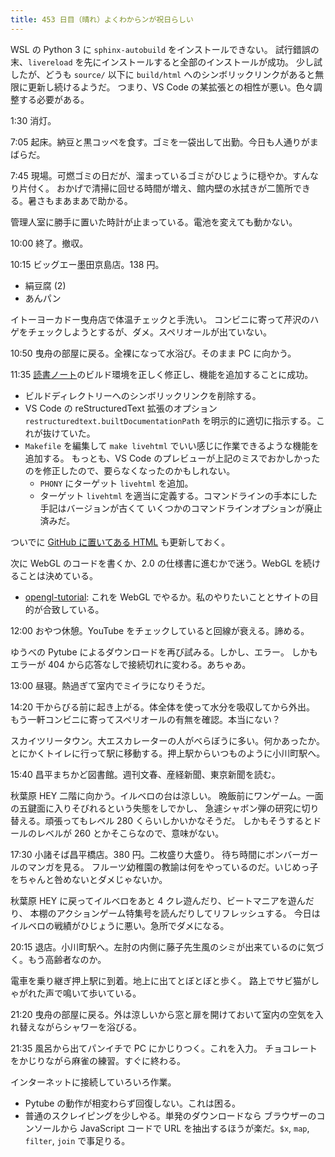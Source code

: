 ```yaml
---
title: 453 日目（晴れ）よくわからンが祝日らしい
---
```


WSL の Python 3 に `sphinx-autobuild` をインストールできない。
試行錯誤の末、`livereload` を先にインストールすると全部のインストールが成功。
少し試したが、どうも `source/` 以下に `build/html` へのシンボリックリンクがあると無限に更新し続けるようだ。
つまり、VS Code の某拡張との相性が悪い。色々調整する必要がある。

1:30 消灯。

7:05 起床。納豆と黒コッペを食す。ゴミを一袋出して出勤。今日も人通りがまばらだ。

7:45 現場。可燃ゴミの日だが、溜まっているゴミがひじょうに穏やか。すんなり片付く。
おかげで清掃に回せる時間が増え、館内壁の水拭きが二箇所できる。暑さもまあまあで助かる。

管理人室に勝手に置いた時計が止まっている。電池を変えても動かない。

10:00 終了。撤収。

10:15 ビッグエー墨田京島店。138 円。

* 絹豆腐 (2)
* あんパン

イトーヨーカドー曳舟店で体温チェックと手洗い。
コンビニに寄って芹沢のハゲをチェックしようとするが、ダメ。スペリオールが出ていない。

10:50 曳舟の部屋に戻る。全裸になって水浴び。そのまま PC に向かう。

11:35 [読書ノート][note]のビルド環境を正しく修正し、機能を追加することに成功。

* ビルドディレクトリーへのシンボリックリンクを削除する。
* VS Code の reStructuredText 拡張のオプション `restructuredtext.builtDocumentationPath`
  を明示的に適切に指示する。これが抜けていた。
* `Makefile` を編集して `make livehtml` でいい感じに作業できるような機能を追加する。
  もっとも、VS Code のプレビューが上記のミスでおかしかったのを修正したので、要らなくなったのかもしれない。
  * `PHONY` にターゲット `livehtml` を追加。
  * ターゲット `livehtml` を適当に定義する。コマンドラインの手本にした手記はバージョンが古くて
    いくつかのコマンドラインオプションが廃止済みだ。

ついでに [GitHub に置いてある HTML][note] も更新しておく。

次に WebGL のコードを書くか、2.0 の仕様書に進むかで迷う。WebGL を続けることは決めている。

* [opengl-tutorial](http://www.opengl-tutorial.org/): これを WebGL でやるか。私のやりたいこととサイトの目的が合致している。

12:00 おやつ休憩。YouTube をチェックしていると回線が衰える。諦める。

ゆうべの Pytube によるダウンロードを再び試みる。しかし、エラー。
しかもエラーが 404 から応答なしで接続切れに変わる。あちゃあ。

13:00 昼寝。熱過ぎて室内でミイラになりそうだ。

14:20 干からびる前に起き上がる。体全体を使って水分を吸収してから外出。
もう一軒コンビニに寄ってスペリオールの有無を確認。本当にない？

スカイツリータウン。大エスカレーターの人がべらぼうに多い。何かあったか。
とにかくトイレに行って駅に移動する。押上駅からいつものように小川町駅へ。

15:40 昌平まちかど図書館。週刊文春、産経新聞、東京新聞を読む。

秋葉原 HEY 二階に向かう。イルベロの台は涼しい。
晩飯前にワンゲーム。一面の五鍵面に入りそびれるという失態をしでかし、
急遽シャボン弾の研究に切り替える。頑張ってもレベル 280 くらいしかいかなそうだ。
しかもそうするとドールのレベルが 260 とかそこらなので、意味がない。

17:30 小諸そば昌平橋店。380 円。二枚盛り大盛り。
待ち時間にボンバーガールのマンガを見る。
フルーツ幼稚園の教諭は何をやっているのだ。いじめっ子をちゃんと咎めないとダメじゃないか。

秋葉原 HEY に戻ってイルベロをあと 4 クレ遊んだり、ビートマニアを遊んだり、
本棚のアクションゲーム特集号を読んだりしてリフレッシュする。
今日はイルベロの戦績がひじょうに悪い。急所でダメになる。

20:15 退店。小川町駅へ。左肘の内側に藤子先生風のシミが出来ているのに気づく。もう高齢者なのか。

電車を乗り継ぎ押上駅に到着。地上に出てとぼとぼと歩く。
路上でサビ猫がしゃがれた声で鳴いて歩いている。

21:20 曳舟の部屋に戻る。外は涼しいから窓と扉を開けておいて室内の空気を入れ替えながらシャワーを浴びる。

21:35 風呂から出てパンイチで PC にかじりつく。これを入力。
チョコレートをかじりながら麻雀の練習。すぐに終わる。

インターネットに接続していろいろ作業。

* Pytube の動作が相変わらず回復しない。これは困る。
* 普通のスクレイピングを少しやる。単発のダウンロードなら ブラウザーのコンソールから
  JavaScript コードで URL を抽出するほうが楽だ。`$x`, `map`, `filter`, `join` で事足りる。

[note]: https://showa-yojyo.github.io/notebook/

